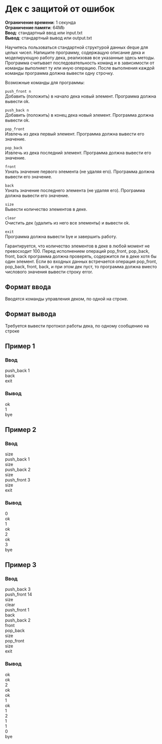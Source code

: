 # Дек с защитой от ошибок

**Ограничение времени**: 1 секунда  
**Ограничение памяти**: 64Mb  
**Ввод**: стандартный ввод или input.txt  
**Вывод**: стандартный вывод или output.txt

Научитесь пользоваться стандартной структурой данных deque для целых чисел.  Напишите программу, содержащую описание дека и моделирующую работу дека, реализовав все указанные здесь методы. Программа считывает последовательность команд и в зависимости от команды выполняет ту или иную операцию. После выполнения каждой команды программа должна вывести одну строчку.

Возможные команды для программы:

`push_front n`  
Добавить (положить) в начало дека новый элемент. Программа должна вывести ok.

`push_back n`  
Добавить (положить) в конец дека новый элемент. Программа должна вывести ok.

`pop_front`  
Извлечь из дека первый элемент. Программа должна вывести его значение.

`pop_back`  
Извлечь из дека последний элемент. Программа должна вывести его значение.

`front`  
Узнать значение первого элемента (не удаляя его). Программа должна вывести его значение.

`back`  
Узнать значение последнего элемента (не удаляя его). Программа должна вывести его значение.

`size`  
Вывести количество элементов в деке.

`clear`  
Очистить дек (удалить из него все элементы) и вывести ok.

`exit`  
Программа должна вывести bye и завершить работу.

Гарантируется, что количество элементов в деке в любой момент не превосходит 100. Перед исполнением операций pop_front, pop_back, front, back программа должна проверять, содержится ли в деке хотя бы один элемент. Если во входных данных встречается операция pop_front, pop_back, front, back, и при этом дек пуст, то программа должна вместо числового значения вывести строку error.

## Формат ввода

Вводятся команды управления деком, по одной на строке.

## Формат вывода

Требуется вывести протокол работы дека, по одному сообщению на строке

## Пример 1

### Ввод

push_back 1  
back  
exit

### Вывод

ok  
1  
bye

## Пример 2

### Ввод

size  
push_back 1  
size  
push_back 2  
size  
push_front 3  
size  
exit

### Вывод

0  
ok  
1  
ok  
2  
ok  
3  
bye

## Пример 3

### Ввод

push_back 3  
push_front 14  
size  
clear  
push_front 1  
back  
push_back 2  
front  
pop_back  
size  
pop_front  
size  
exit

### Вывод

ok  
ok  
2  
ok  
ok  
1  
ok  
1  
2  
1  
1  
0  
bye
